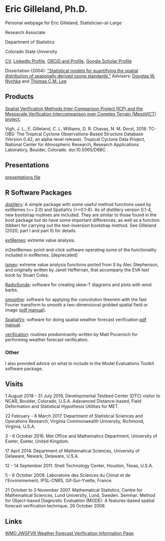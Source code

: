 # Eric Gilleland, Ph.D.
Personal webpage for Eric Gilleland, Statistician-at-Large

Research Associate

Department of Statistics

Colorado State University

[CV](GillelandCV.pdf), [LinkedIn Profile](https://www.linkedin.com/in/eric-gilleland-95951b32/), [ORCiD and Profile](https://orcid.org/0000-0002-8058-7643), [Google Scholar Profile](https://scholar.google.com/citations?user=63FaSg0AAAAJ&hl=en&oi=ao)

Dissertation (2004): ["Statistical models for quantifying the spatial distribution of seasonally derived ozone standards."](Gilleland-dissertation.pdf)
Advisers: [Douglas W. Nychka](https://research.mines.edu/project/nychka-douglas/) and [Thomas C.M. Lee](https://www.stat.ucdavis.edu/~tcmlee/index.html)

## Products

[Spatial Verification Methods Inter-Comparison Project (ICP) and the Mesoscale Verification Intercomparison over Complex Terrain (MesoVICT) project:](http://projects.ral.ucar.edu/icp/)
    
Vigh, J. L., E. Gilleland, C. L. Williams, D. R. Chavas, N. M. Dorst, 2018: TC-OBS: The Tropical Cyclone Observations-Based Structure Database (Version 0.42, an alpha-level release). Tropical Cyclone Data Project, National Center for Atmospheric Research, Research Applications Laboratory, Boulder, Colorado. doi:10.5065/D6BC <!-- (https://doi.org/10.5065/D6BC)-->.

## Presentations
[presentations file](Presentations.md)

## R Software Packages
[distillery](http://cran.r-project.org/package=distillery): A simple package with some useful method functions used by extRemes (>= 2.0) and SpatialVx (>=0.1-6). As of distillery version 0.1-4, new bootstrap routines are included. They are similar to those found in the boot package but do have some important differences, as well as a function (tibber) for carrying out the test-inversion bootstrap method. See Gilleland (2020; part I and part II) for details.

[extRemes](https://doi.org/10.18637/jss.v072.i08): extreme value analysis.

in2extRemes: point-and-click software operating some of the functionality included in extRemes. [deprecated]

[ismev](http://cran.r-project.org/package=ismev): extreme value analysis functions ported from S by Alec Stephenson, and originally written by Janet Heffernan, that accompany the EVA text book by Stuart Coles.

[RadioSonde](http://cran.r-project.org/package=RadioSonde): software for creating skew-T diagrams and plots with wind barbs.

[smoothie](http://cran.r-project.org/package=smoothie): software for applying the convolution theorem with the fast Fourier transform to smooth a two-dimensional gridded spatial field or image ([pdf manual](http://opensky.library.ucar.edu/collections/TECH-NOTE-000-000-000-869)).

[SpatialVx](http://projects.ral.ucar.edu/icp/SpatialVx/): software for doing spatial weather forecast verification [pdf manual](https://doi.org/10.5065/4px3-5a05).

[verification](http://cran.r-project.org/package=verification): routines predominantly written by Matt Pocernich for performing weather forecast verification.

### Other
I also provided advice on what to include in the Model Evaluations Toolkit software package.

## Visits
1 August 2018 - 31 July 2019, Developmental Testbed Center (DTC) visitor to NCAR, Boulder, Colorado, U.S.A. Adavanced Distance-based, Field Deformation and Statistical Hypothesis Utilities for MET.

22 February - 8 March 2017. Department of Statistical Sciences and Operations Research, Virginia Commonwealth University, Richmond, Virginia, U.S.A.

3 - 6 October 2016. Met Office and Mathematics Department, University of Exeter, Exeter, United Kingdom.

17 April 2014. Department of Mathematical Sciences, University of Delaware, Newark, Delaware, U.S.A.

12 - 14 September 2011. Shell Technology Center, Houston, Texas, U.S.A.

5 - 6 October 2009. Laboratoire des Sciences du Climat et de l'Environnement, IPSL-CNRS, Gif-Sur-Yvette, France.

21 October to 3 November 2007. Mathematical Statistics, Centre for Mathematical Sciences, Lund University, Lund, Sweden.
    Seminar: Method for Object-based Diagnostic Evaluation (MODE): A features-based spatial forecast verification technique, 26 October 2008.

## Links
[WMO JWGFVR Weather Forecast Verification Information Page](https://jwgfvr.github.io/forecastverification/).

